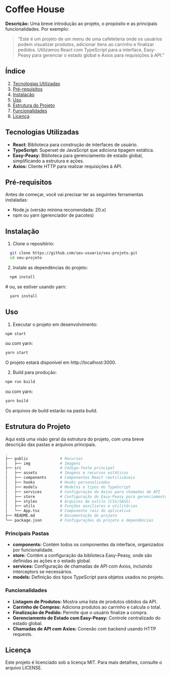 # Coffee House

**Descrição:** Uma breve introdução ao projeto, o propósito e as principais funcionalidades. Por exemplo:

> "Este é um projeto de um menu de uma cafeteteria onde os usuários podem visualizar produtos, adicionar itens ao carrinho e finalizar pedidos. Utilizamos React com TypeScript para a interface, Easy-Peasy para gerenciar o estado global e Axios para requisições à API."

## Índice
2. [Tecnologias Utilizadas](#tecnologias-utilizadas)
3. [Pré-requisitos](#pré-requisitos)
4. [Instalação](#instalacao)
5. [Uso](#uso)
6. [Estrutura do Projeto](#estrutura-do-projeto)
7. [Funcionalidades](#funcinalidades)
8. [Licença](#licenca)

## Tecnologias Utilizadas
- **React**: Biblioteca para construção de interfaces de usuário.
- **TypeScript:** Superset de JavaScript que adiciona tipagem estática.
- **Easy-Peasy:** Biblioteca para gerenciamento de estado global, simplificando a estrutura e ações.
- **Axios:** Cliente HTTP para realizar requisições à API.
## Pré-requisitos
Antes de começar, você vai precisar ter as seguintes ferramentas instaladas:

- Node.js (versão mínima recomendada: 20.x)
- npm ou yarn (gerenciador de pacotes)
## Instalação
1. Clone o repositório:

```bash
  git clone https://github.com/seu-usuario/seu-projeto.git
  cd seu-projeto
```
2. Instale as dependências do projeto:

```bash
  npm install
```
\# ou, se estiver usando yarn: 

```bash
  yarn install
```
## Uso
1. Executar o projeto em desenvolvimento:

```bash
npm start
```
ou com yarn:

```bash
yarn start
```
O projeto estará disponível em http://localhost:3000.

2. Build para produção:

```bash
npm run build
```
ou com yarn:

```bash
yarn build
```
Os arquivos de build estarão na pasta build.

## Estrutura do Projeto
Aqui está uma visão geral da estrutura do projeto, com uma breve descrição das pastas e arquivos principais.

```bash
.
├── public              # Recursos
│   ├── img             # Imagens
├── src                 # Código-fonte principal
│   ├── assets          # Imagens e recursos estáticos
│   ├── components      # Componentes React reutilizáveis
│   ├── hooks           # Hooks personalizados
│   ├── models          # Modelos e tipos do TypeScript
│   ├── services        # Configuração do Axios para chamadas de API
│   ├── store           # Configuração do Easy-Peasy para gerenciamento de estado
│   ├── styles          # Arquivos de estilo (CSS/SASS)
│   ├── utils           # Funções auxiliares e utilitárias
│   └── App.tsx         # Componente raiz do aplicativo
├── README.md           # Documentação do projeto
└── package.json        # Configurações do projeto e dependências
```

### Principais Pastas
- **components:** Contém todos os componentes da interface, organizados por funcionalidade.
- **store:** Contém a configuração da biblioteca Easy-Peasy, onde são definidas as ações e o estado global.
- **services:** Configuração de chamadas de API com Axios, incluindo interceptors se necessários.
- **models:** Definição dos tipos TypeScript para objetos usados no projeto.

### Funcionalidades
- **Listagem de Produtos:** Mostra uma lista de produtos obtidos da API.
- **Carrinho de Compras:** Adiciona produtos ao carrinho e calcula o total.
- **Finalização de Pedido:** Permite que o usuário finalize a compra.
- **Gerenciamento de Estado com Easy-Peasy:** Controle centralizado do estado global.
- **Chamadas de API com Axios:** Conexão com backend usando HTTP requests.

## Licença
Este projeto é licenciado sob a licença MIT. Para mais detalhes, consulte o arquivo LICENSE.
